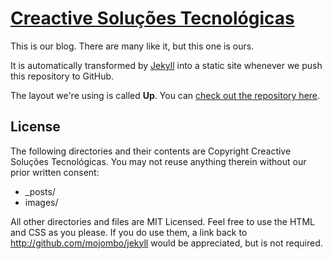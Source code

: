 # [Creactive Soluções Tecnológicas](http://creactive.com.br)

This is our blog. There are many like it, but this one is ours.

It is automatically transformed by [Jekyll](http://http://github.com/mojombo/jekyll "Jekyll") into a static site whenever we push this repository to GitHub.

The layout we're using is called **Up**. You can [check out the repository here](https://github.com/caarlos0/up).

## License

The following directories and their contents are Copyright Creactive Soluções Tecnológicas. You may not reuse anything therein without our prior written consent:

* _posts/
* images/

All other directories and files are MIT Licensed. Feel free to use the HTML and CSS as you please. If you do use them, a link back to http://github.com/mojombo/jekyll would be appreciated, but is not required.
